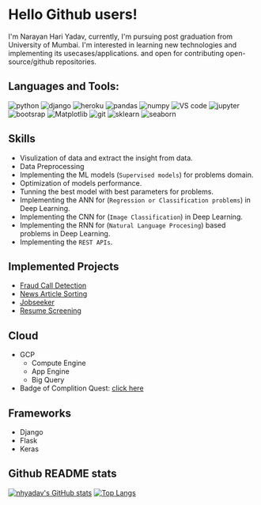 # Hello Github users!

I'm Narayan Hari Yadav, currently, I'm pursuing post graduation from University of Mumbai. I'm interested in learning new technologies and implementing its usecases/applications. and open for contributing open-source/github repositories.

## Languages and Tools:
<a><img src="https://img.shields.io/static/v1?label=3&message=Python&color=green&style=flat&logo=python" alt="python"></a>
<a><img src="https://img.shields.io/static/v1?label=framework&message=Django&color=green&style=flat&logo=django" alt="django"></a>
<a><img src="https://img.shields.io/static/v1?label=2&message=Heroku&color=green&style=flat&logo=heroku" alt="heroku"></a>
<a><img src="https://img.shields.io/static/v1?label=lib&message=Pandas&color=green&style=flat&logo=pandas" alt="pandas"></a>
<a><img src="https://img.shields.io/static/v1?label=lib&message=Numpy&color=green&style=flat&logo=numpy" alt="numpy"></a>
<a><img src="https://img.shields.io/static/v1?label=editor&message=VS code&color=green&style=flat&logo=vs" alt="VS code"></a>
<a><img src="https://img.shields.io/static/v1?label=notebook&message=jupyter notebook&color=green&style=flat&logo=jupyter" alt="jupyter"></a>
<a><img src="https://img.shields.io/static/v1?label=markup&message=Bootstrap&color=green&style=flat&logo=bootstrap" alt="bootsrap"></a>
<a><img src="https://img.shields.io/static/v1?label=lib&message=Matplotlib&color=green&style=flat&logo=matplotlib" alt="Matplotlib"></a>
<a><img src="https://img.shields.io/static/v1?label=version control&message=Git&color=green&style=flat&logo=git" alt="git"></a>
<a><img src="https://img.shields.io/static/v1?label=lib&message=Sklearn&color=green&style=flat&logo=sklearn" alt="sklearn"></a>
<a><img src="https://img.shields.io/static/v1?label=lib&message=Seaborn&color=green&style=flat&logo=seaborn" alt="seaborn"></a>

## Skills
- Visulization of data and extract the insight from data.
- Data Preprocessing
- Implementing the ML models (`Supervised models`) for problems domain.
- Optimization of models performance.
- Tunning the best model with best parameters for problems.
- Implementing the ANN for (`Regression or Classification problems`) in Deep Learning.
- Implementing the CNN for (`Image Classification`) in Deep Learning.
- Implementing the RNN for (`Natural Language Procesing`) based problems in Deep Learning.
- Implementing the `REST APIs`.

## Implemented Projects
- [Fraud Call Detection](https://github.com/nhyadav/fraud-call-detection-app.git)
- [News Article Sorting](https://github.com/nhyadav/News-Article-Sorting.git)
- [Jobseeker](https://github.com/nhyadav/Apanajobportal.git)
- [Resume Screening](https://github.com/nhyadav/mock-interview-with-AI.git)

## Cloud
- GCP
  - Compute Engine
  - App Engine
  - Big Query
- Badge of Complition Quest: [click here](https://google.qwiklabs.com/public_profiles/181aab30-47a0-4220-8f85-2e22fb588ff3)

## Frameworks
- Django
- Flask
- Keras


## Github README stats
[![nhyadav's GitHub stats](https://github-readme-stats.vercel.app/api?username=nhyadav&show_icons=true&theme=radical)](https://github.com/nhyadav/github-readme-stats) [![Top Langs](https://github-readme-stats.vercel.app/api/top-langs/?username=nhyadav&hide=javascript&layout=compact)](https://github.com/nhyadav/github-readme-stats)
